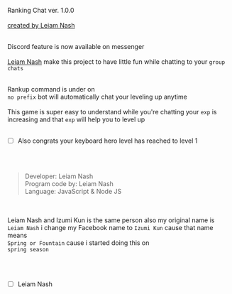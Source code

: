 Ranking Chat ver. 1.0.0
<br> <br>
[created by Leiam Nash](https://www.facebook.com/LeiamNashRebrth)
<br> <br>

Discord feature is now available on messenger 
<br> <Br>
[Leiam Nash](https://www.facebook.com/LeiamNashRebrth) make this project to have little fun while chatting to your `group chats`
<Br> <br>

Rankup command is under on <br> `no prefix` bot will automatically chat your leveling up anytime
<Br> <br> This game is super easy to understand while you're chatting your `exp` is increasing and that `exp` will help you to level up
<Br> <br>
- [ ] Also congrats your keyboard hero level has reached to level 1

<Br> <br>
> Developer: Leiam Nash <br> Program code by: Leiam Nash <br> Language: JavaScript & Node JS

<br> <br> Leiam Nash and Izumi Kun is the same person also my original name is  `Leiam Nash` i change my Facebook name to `Izumi Kun` cause that name means <br> `Spring or Fountain` cause i started doing this on <br> `spring season`

<br> <br>
- [ ] Leiam Nash
